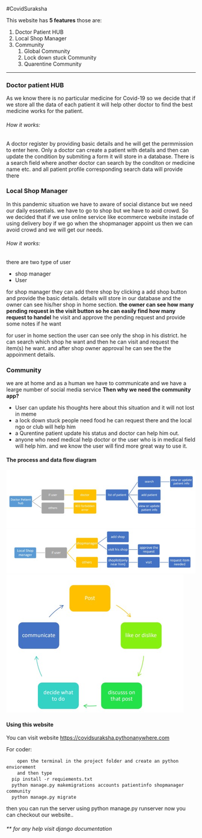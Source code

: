 #CovidSuraksha

This website has **5 features** those are:

1. Doctor Patient HUB
1. Local Shop Manager
1. Community
    1. Global Community
    1. Lock down stuck Community
    1. Quarentine Community

---

### Doctor patient HUB

As we know there is no particular medicine for Covid-19 so we decide that if we store all the data of each patient it will help other doctor to find the best medicine works for the patient.

###### How it works:

A doctor register by providing basic details and he will get the permmission to enter here. Only a doctor can create a patient with details and then can update the condition by submiting a form it will store in a database. There is a search field where another doctor can search by the conditon or medicine name etc. and all patient profile corresponding search data will provide there

### Local Shop Manager

In this pandemic situation we have to aware of social distance but we need our daily essentials. we have to go to shop but we have to aoid crowd. So we decided that if we use online service like ecommerce website instade of using delivery boy if we go when the shopmanager appoint us then we can avoid crowd and we will get our needs.

###### How it works:

there are two type of user

-   shop manager
-   User

for shop manager they can add there shop by clicking a add shop button and provide the basic details. details will store in our database and the owner can see his/her shop in home section. **the owner can see how many pending request in the visit button so he can easily find how many request to handel**
he visit and approve the pending request and provide some notes if he want

for user in home section the user can see only the shop in his district. he can search which shop he want and then he can visit and request the item(s) he want. and after shop owner approval he can see the the appoinment details.

### Community

we are at home and as a human we have to communicate and we have a learge number of social media service **Then why we need the community app?**

-   User can update his thoughts here about this situation and it will not lost in meme
-   a lock down stuck people need food he can request there and the local ngo or club will help him
-   a Qurentine patient update his status and doctor can help him out.
-   anyone who need medical help doctor or the user who is in medical field will help him.
    and we know the user will find more great way to use it.

#### The process and data flow diagram

![doctor flow cart](doc.jpg)
![shop flow cart](shop.jpg)
![community flow cart](community.jpg)

#### Using this website

You can visit website https://covidsuraksha.pythonanywhere.com

For coder:

    	open the terminal in the project folder and create an python enviorement
        and then type
      pip install -r requiements.txt
      python manage.py makemigrations accounts patientinfo shopmanager community
      python manage.py migrate

then you can run the server using
python manage.py runserver
now you can checkout our website..

###### \*\* for any help visit django documentation
